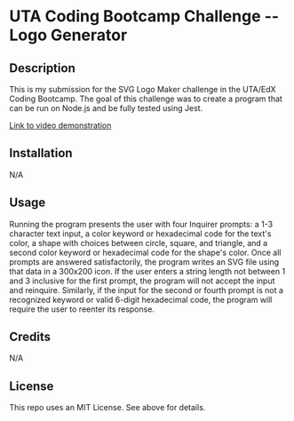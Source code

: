 # UTA Coding Bootcamp Challenge  -- Logo Generator

## Description

This is my submission for the SVG Logo Maker challenge in the UTA/EdX Coding Bootcamp. The goal of this challenge was to create a program that can be run on Node.js and be fully tested using Jest.

<a href="https://drive.google.com/file/d/1OWySGQUpBuZ-AsWRZFPc6YjkITsrlQa6/view?usp=sharing">Link to video demonstration</a>



## Installation

N/A



## Usage

Running the program presents the user with four Inquirer prompts: a 1-3 character text input, a color keyword or hexadecimal code for the text's color, a shape with choices between circle, square, and triangle, and a second color keyword or hexadecimal code for the shape's color. Once all prompts are answered satisfactorily, the program writes an SVG file using that data in a 300x200 icon. If the user enters a string length not between 1 and 3 inclusive for the first prompt, the program will not accept the input and reinquire. Similarly, if the input for the second or fourth prompt is not a recognized keyword or valid 6-digit hexadecimal code, the program will require the user to reenter its response.

## Credits

N/A

## License

This repo uses an MIT License. See above for details.
